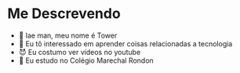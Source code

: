 # Me Descrevendo
- 👋 Iae man, meu nome é Tower
- 👀 Eu tô interessado em aprender coisas relacionadas a tecnologia
- :smiling_imp: Eu costumo ver vídeos no youtube
- :speech_balloon: Eu estudo no Colégio Marechal Rondon
<!---
tower/gabriel é um aluno que está em busca de novas experiências com a internet num geral
<!---
